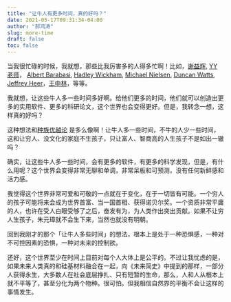 ```yaml
---
title: "让牛人有更多时间，真的好吗？"
date: 2021-05-17T09:31:34-04:00
author: "郝鸿涛"
slug: more-time
draft: false
toc: false
---
```


当我很忙碌的时候，我就想，那些比我厉害多的人得多忙啊！比如，[谢益辉](https://yihui.org/), [YY 老师](http://yongyeol.com/)， [Albert Barabasi](https://barabasi.com/), [Hadley Wickham](http://hadley.nz/), [Michael Nielsen](https://michaelnielsen.org/), [Duncan Watts](https://scholar.google.com/citations?user=LhOAiXMAAAAJ&hl=en&oi=sra), [Jeffrey Heer](https://homes.cs.washington.edu/~jheer/)，[王中林](http://www.nanoscience.gatech.edu/)，等等。

我就想，让这些牛人多一些时间多好啊。给他们更多的时间，他们就可以创造出更多的实用软件、更多的科研论文，这个世界也会变得更好。但是，我转念一想，这样真的好吗？

这种想法和[种族优越论](https://www.pep.com.cn/czls/rjbczls/rjczlswd/201311/t20131101_1373752.html) 是多么像啊！让牛人多一些时间，不牛的人少一些时间，这和让穷人、没文化的家庭不生孩子，只让富人、智商高的人生孩子不是如出一辙吗？

确实，让这些牛人多一些时间，会有更多的软件，有更多的科学发现，但是，有什么用呢？这个世界会变得非常无聊和单调，非常呆板和可预测，没有任何新鲜感和活力感。

我觉得这个世界非常可爱和可敬的一点就在于变化，在于一切皆有可能。一个穷人的孩子可能将来会成为世界首富、当一国首相、获得诺贝尔奖。一个资质非常平庸的人，也许在受人白眼受够了之后，奋发有为，为人类作出突出贡献。如果不让穷人生孩子，朱元璋就不会生下来，当然也就没有明朝。

回到我刚才的那个「让牛人多些时间」的想法，根本上是处于一种恐惧感，一种对不可控因素的恐惧，一种对未来的控制欲。

还好，这个世界至少在时间上目前对每个人大体上是公平的。不过让我忧虑的是，如果未来人类真的和硅基材料融合在一起，向《未来简史》中提到的那样，一部分人获得永生，大多数人在社会底层挣扎、只有短暂的生命，那么，人和人从根本上就不平等了，甚至分化为两个物种。很可怕。但我相信自然界的平衡不会让这样的事情发生。